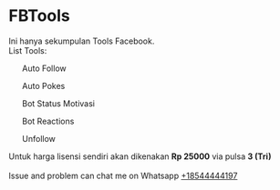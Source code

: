 # FBTools
Ini hanya sekumpulan Tools Facebook.<br>
List Tools:<br>
<ul>Auto Follow</ul>
<ul>Auto Pokes</ul>
<ul>Bot Status Motivasi</ul>
<ul>Bot Reactions</ul>
<ul>Unfollow</ul>

Untuk harga lisensi sendiri akan dikenakan <strong>Rp 25000</strong> via pulsa <strong>3 (Tri)</strong><br>
<br>
Issue and problem can chat me on Whatsapp <a href="https://wa.me/18544444197">+18544444197</a>
